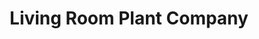 ---
title: "Living Room Plant Company"
url: /pacifica/living-room-plant-company/
shop: Allgemein
---